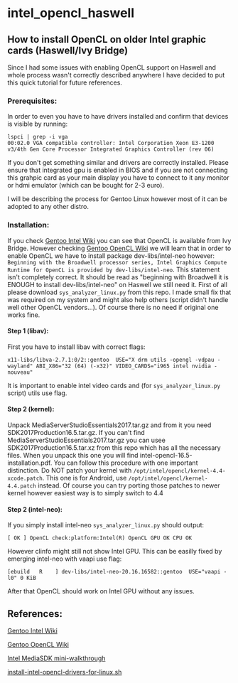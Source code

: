 # intel\_opencl\_haswell
## How to install OpenCL on older Intel graphic cards (Haswell/Ivy Bridge)
Since I had some issues with enabling OpenCL support on Haswell and whole process wasn't correctly described anywhere I have decided to put this quick tutorial for future references.
### Prerequisites:
In order to even you have to have drivers installed and confirm that devices is visible by running:
```
lspci | grep -i vga
00:02.0 VGA compatible controller: Intel Corporation Xeon E3-1200 v3/4th Gen Core Processor Integrated Graphics Controller (rev 06)
```
If you don't get something similar and drivers are correctly installed. Please ensure that integrated gpu is enabled in BIOS and if you are not connecting this grahpic card as your main display you have to connect to it any monitor or hdmi emulator (which can be bought for 2-3 euro). 

I will be describing the process for Gentoo Linux however most of it can be adopted to any other distro. 
### Installation:
If you check [Gentoo Intel Wiki](https://wiki.gentoo.org/wiki/Intel) you can see that OpenCL is available from Ivy Bridge. However checking [Gentoo OpenCL Wiki](https://wiki.gentoo.org/wiki/OpenCL#Intel_-_GPU) we will learn that in order to enable OpenCL we have to install package dev-libs/intel-neo however:
`Beginning with the Broadwell processor series, Intel Graphics Compute Runtime for OpenCL is provided by dev-libs/intel-neo`. This statement isn't completely correct. It should be read as "beginning with Broadwell it is ENOUGH to install dev-libs/intel-neo" on Haswell we still need it. First of all please download `sys_analyzer_linux.py` from this repo. I made small fix that was required on my system and might also help others (script didn't handle well other OpenCL vendors...). Of course there is no need if original one works fine.
#### Step 1 (libav):
First you have to install libav with correct flags:

```
x11-libs/libva-2.7.1:0/2::gentoo  USE="X drm utils -opengl -vdpau -wayland" ABI_X86="32 (64) (-x32)" VIDEO_CARDS="i965 intel nvidia -nouveau" 
```

It is important to enable intel video cards and (for `sys_analyzer_linux.py` script) utils use flag.

#### Step 2 (kernel):
Unpack MediaServerStudioEssentials2017.tar.gz and from it you need SDK2017Production16.5.tar.gz. If you can't find MediaServerStudioEssentials2017.tar.gz you can usee SDK2017Production16.5.tar.xz from this repo which has all the necessary files. When you unpack this one you will find intel-opencl-16.5-installation.pdf. You can follow this procedure with one important distinction. Do NOT patch your kernel with `/opt/intel/opencl/kernel-4.4-xcode.patch`. This one is for Android, use `/opt/intel/opencl/kernel-4.4.patch` instead. Of course you can try porting those patches to newer kernel however easiest way is to simply switch to 4.4
#### Step 2 (intel-neo):

If you simply install intel-neo `sys_analyzer_linux.py` should output:

```
[ OK ] OpenCL check:platform:Intel(R) OpenCL GPU OK CPU OK
```
However clinfo might still not show Intel GPU. This can be easilly fixed by emerging intel-neo with vaapi use flag:
```
[ebuild   R    ] dev-libs/intel-neo-20.16.16582::gentoo  USE="vaapi -l0" 0 KiB
```
After that OpenCL should work on Intel GPU without any issues.

## References:
[Gentoo Intel Wiki](https://wiki.gentoo.org/wiki/Intel)

[Gentoo OpenCL Wiki](https://wiki.gentoo.org/wiki/OpenCL#Intel_-_GPU)

[Intel MediaSDK mini-walkthrough](https://blogs.gentoo.org/lu_zero/2016/10/31/intel-mediasdk-mini-walkthrough/)

[install-intel-opencl-drivers-for-linux.sh](https://gist.github.com/cmey/a2b2223e7947b62bd94d405e290c9293)
